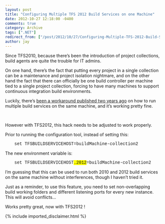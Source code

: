 ```yaml
---
layout: post
title: "Configuring Multiple TFS 2012 Build Services on one Machine"
date: 2012-10-27 12:18:00 -0400
comments: true
category: Archive
tags: [".NET"]
redirect_from: ["/post/2012/10/27/Configuring-Multiple-TFS-2012-Build-Services-on-one-Machine.aspx", "/post/2012/10/27/configuring-multiple-tfs-2012-build-services-on-one-machine.aspx"]
author: jay
---
```

<!-- more -->
<p>Since TFS2010, because there&rsquo;s been the introduction of project collections, build agents are quite the trouble for IT admins.</p>
<p>On one hand, there&rsquo;s the fact that putting every project in a single collection can be a maintenance and project isolation nightmare, and on the other hand the fact that there can officially be one build controller per machine tied to a single project collection, forcing to have many machines to support continuous integration build environments.</p>
<p>Luckily, there&rsquo;s <a href="http://blogs.msdn.com/b/jimlamb/archive/2010/04/13/configuring-multiple-tfs-build-services-on-one-machine.aspx">been a workaround published two years ago</a> on how to run multiple build services on the same machine, and it&rsquo;s working pretty fine.</p>
<p>&nbsp;</p>
<p>However with TFS2012, this hack needs to be adjusted to work properly.</p>
<p>Prior to running the configuration tool, instead of setting this:</p>
<p style="padding-left: 30px;"><span style="font-family: courier new,courier;">set TFSBUILDSERVICEHOST=buildMachine-collection2</span></p>
<p>The new environment variable is:</p>
<p style="padding-left: 30px;"><span style="font-family: courier new,courier;">set TFSBUILDSERVICEHOST<span style="background-color: #ffff00;">.2012</span>=buildMachine-collection2</span></p>
<p>I&rsquo;m guessing that this can be used to run both 2010 and 2012 build services on the same machine without interferences, though I haven&rsquo;t tried it.</p>
<p>Just as a reminder, to use this feature, you need to set non-overlapping build working folders and different listening ports for every new instance. This will avoid conflicts&hellip;</p>
<p>Works pretty great, now with TFS2012 !</p>
{% include imported_disclaimer.html %}

